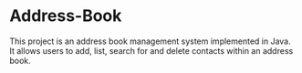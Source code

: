 # Address-Book
This project is an address book management system implemented in Java. It allows users to add, list, search for and delete contacts within an address book. 
